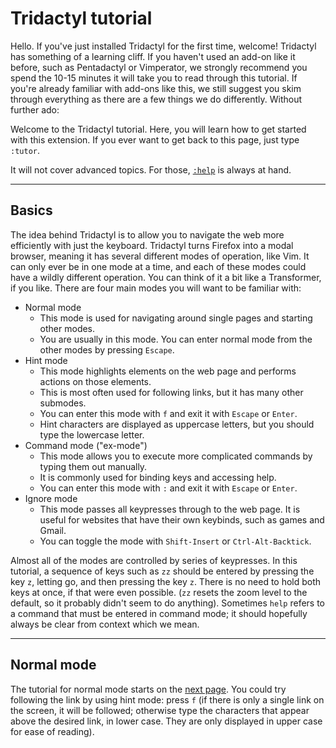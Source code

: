 # Tridactyl tutorial

Hello. If you've just installed Tridactyl for the first time, welcome! Tridactyl has something of a learning cliff. If you haven't used an add-on like it before, such as Pentadactyl or Vimperator, we strongly recommend you spend the 10-15 minutes it will take you to read through this tutorial. If you're already familiar with add-ons like this, we still suggest you skim through everything as there are a few things we do differently. Without further ado:

Welcome to the Tridactyl tutorial. Here, you will learn how to get started with this extension. If you ever want to get back to this page, just type `:tutor`.

It will not cover advanced topics. For those, [`:help`](../docs/modules/_excmds_.html) is always at hand.

---

## Basics

The idea behind Tridactyl is to allow you to navigate the web more efficiently with just the keyboard. Tridactyl turns Firefox into a modal browser, meaning it has several different modes of operation, like Vim. It can only ever be in one mode at a time, and each of these modes could have a wildly different operation. You can think of it a bit like a Transformer, if you like. There are four main modes you will want to be familiar with:

*   Normal mode
    *   This mode is used for navigating around single pages and starting other modes.
    *   You are usually in this mode. You can enter normal mode from the other modes by pressing `Escape`.
*   Hint mode
    *   This mode highlights elements on the web page and performs actions on those elements.
    *   This is most often used for following links, but it has many other submodes.
    *   You can enter this mode with `f` and exit it with `Escape` or `Enter`.
    *   Hint characters are displayed as uppercase letters, but you should type the lowercase letter.
*   Command mode ("ex-mode")
    *   This mode allows you to execute more complicated commands by typing them out manually.
    *   It is commonly used for binding keys and accessing help.
    *   You can enter this mode with `:` and exit it with `Escape` or `Enter`.
*   Ignore mode
    *   This mode passes all keypresses through to the web page. It is useful for websites that have their own keybinds, such as games and Gmail.
    *   You can toggle the mode with `Shift-Insert` or `Ctrl-Alt-Backtick`.

Almost all of the modes are controlled by series of keypresses. In this tutorial, a sequence of keys such as `zz` should be entered by pressing the key `z`, letting go, and then pressing the key `z`. There is no need to hold both keys at once, if that were even possible. (`zz` resets the zoom level to the default, so it probably didn't seem to do anything). Sometimes `help` refers to a command that must be entered in command mode; it should hopefully always be clear from context which we mean.

---

## Normal mode

The tutorial for normal mode starts on the [next page](./normal_mode.html). You could try following the link by using hint mode: press `f` (if there is only a single link on the screen, it will be followed; otherwise type the characters that appear above the desired link, in lower case. They are only displayed in upper case for ease of reading).
